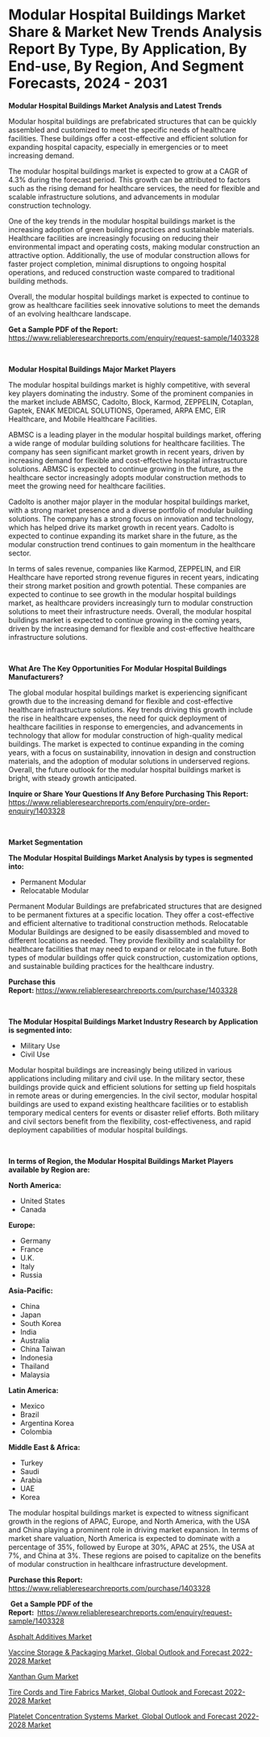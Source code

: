 <p><h1>Modular Hospital Buildings Market Share & Market New Trends Analysis Report By Type, By Application, By End-use, By Region, And Segment Forecasts, 2024 - 2031</h1></p><p><strong>Modular Hospital Buildings Market Analysis and Latest Trends</strong></p>
<p><p>Modular hospital buildings are prefabricated structures that can be quickly assembled and customized to meet the specific needs of healthcare facilities. These buildings offer a cost-effective and efficient solution for expanding hospital capacity, especially in emergencies or to meet increasing demand. </p><p>The modular hospital buildings market is expected to grow at a CAGR of 4.3% during the forecast period. This growth can be attributed to factors such as the rising demand for healthcare services, the need for flexible and scalable infrastructure solutions, and advancements in modular construction technology. </p><p>One of the key trends in the modular hospital buildings market is the increasing adoption of green building practices and sustainable materials. Healthcare facilities are increasingly focusing on reducing their environmental impact and operating costs, making modular construction an attractive option. Additionally, the use of modular construction allows for faster project completion, minimal disruptions to ongoing hospital operations, and reduced construction waste compared to traditional building methods. </p><p>Overall, the modular hospital buildings market is expected to continue to grow as healthcare facilities seek innovative solutions to meet the demands of an evolving healthcare landscape.</p></p>
<p><strong>Get a Sample PDF of the Report:&nbsp;</strong> <a href="https://www.reliableresearchreports.com/enquiry/request-sample/1403328">https://www.reliableresearchreports.com/enquiry/request-sample/1403328</a></p>
<p>&nbsp;</p>
<p><strong>Modular Hospital Buildings Major Market Players</strong></p>
<p><p>The modular hospital buildings market is highly competitive, with several key players dominating the industry. Some of the prominent companies in the market include ABMSC, Cadolto, Block, Karmod, ZEPPELIN, Cotaplan, Gaptek, ENAK MEDICAL SOLUTIONS, Operamed, ARPA EMC, EIR Healthcare, and Mobile Healthcare Facilities.</p><p>ABMSC is a leading player in the modular hospital buildings market, offering a wide range of modular building solutions for healthcare facilities. The company has seen significant market growth in recent years, driven by increasing demand for flexible and cost-effective hospital infrastructure solutions. ABMSC is expected to continue growing in the future, as the healthcare sector increasingly adopts modular construction methods to meet the growing need for healthcare facilities.</p><p>Cadolto is another major player in the modular hospital buildings market, with a strong market presence and a diverse portfolio of modular building solutions. The company has a strong focus on innovation and technology, which has helped drive its market growth in recent years. Cadolto is expected to continue expanding its market share in the future, as the modular construction trend continues to gain momentum in the healthcare sector.</p><p>In terms of sales revenue, companies like Karmod, ZEPPELIN, and EIR Healthcare have reported strong revenue figures in recent years, indicating their strong market position and growth potential. These companies are expected to continue to see growth in the modular hospital buildings market, as healthcare providers increasingly turn to modular construction solutions to meet their infrastructure needs. Overall, the modular hospital buildings market is expected to continue growing in the coming years, driven by the increasing demand for flexible and cost-effective healthcare infrastructure solutions.</p></p>
<p>&nbsp;</p>
<p><strong>What Are The Key Opportunities For Modular Hospital Buildings Manufacturers?</strong></p>
<p><p>The global modular hospital buildings market is experiencing significant growth due to the increasing demand for flexible and cost-effective healthcare infrastructure solutions. Key trends driving this growth include the rise in healthcare expenses, the need for quick deployment of healthcare facilities in response to emergencies, and advancements in technology that allow for modular construction of high-quality medical buildings. The market is expected to continue expanding in the coming years, with a focus on sustainability, innovation in design and construction materials, and the adoption of modular solutions in underserved regions. Overall, the future outlook for the modular hospital buildings market is bright, with steady growth anticipated.</p></p>
<p><strong>Inquire or Share Your Questions If Any Before Purchasing This Report:</strong> <a href="https://www.reliableresearchreports.com/enquiry/pre-order-enquiry/1403328">https://www.reliableresearchreports.com/enquiry/pre-order-enquiry/1403328</a></p>
<p>&nbsp;</p>
<p><strong>Market Segmentation</strong></p>
<p><strong>The Modular Hospital Buildings Market Analysis by types is segmented into:</strong></p>
<p><ul><li>Permanent Modular</li><li>Relocatable Modular</li></ul></p>
<p><p>Permanent Modular Buildings are prefabricated structures that are designed to be permanent fixtures at a specific location. They offer a cost-effective and efficient alternative to traditional construction methods. Relocatable Modular Buildings are designed to be easily disassembled and moved to different locations as needed. They provide flexibility and scalability for healthcare facilities that may need to expand or relocate in the future. Both types of modular buildings offer quick construction, customization options, and sustainable building practices for the healthcare industry.</p></p>
<p><strong>Purchase this Report:&nbsp;</strong><a href="https://www.reliableresearchreports.com/purchase/1403328">https://www.reliableresearchreports.com/purchase/1403328</a></p>
<p>&nbsp;</p>
<p><strong>The Modular Hospital Buildings Market Industry Research by Application is segmented into:</strong></p>
<p><ul><li>Military Use</li><li>Civil Use</li></ul></p>
<p><p>Modular hospital buildings are increasingly being utilized in various applications including military and civil use. In the military sector, these buildings provide quick and efficient solutions for setting up field hospitals in remote areas or during emergencies. In the civil sector, modular hospital buildings are used to expand existing healthcare facilities or to establish temporary medical centers for events or disaster relief efforts. Both military and civil sectors benefit from the flexibility, cost-effectiveness, and rapid deployment capabilities of modular hospital buildings.</p></p>
<p>&nbsp;</p>
<p><strong>In terms of Region, the Modular Hospital Buildings Market Players available by Region are:</strong></p>
<p>
    <p> <strong> North America: </strong>
        <ul>
            <li>United States</li>
            <li>Canada</li>
        </ul>
        </p> 
    <p> <strong> Europe: </strong>
        <ul>
            <li>Germany</li>
            <li>France</li>
            <li>U.K.</li>
            <li>Italy</li>
            <li>Russia</li>
        </ul>
        </p> 
    <p> <strong> Asia-Pacific: </strong>
        <ul>
            <li>China</li>
            <li>Japan</li>
            <li>South Korea</li>
            <li>India</li>
            <li>Australia</li>
            <li>China Taiwan</li>
            <li>Indonesia</li>
            <li>Thailand</li>
            <li>Malaysia</li>
        </ul>
        </p> 
    <p> <strong> Latin America: </strong>
        <ul>
            <li>Mexico</li>
            <li>Brazil</li>
            <li>Argentina Korea</li>
            <li>Colombia</li>
        </ul>
        </p> 
    <p> <strong> Middle East & Africa: </strong>
        <ul>
            <li>Turkey</li>
            <li>Saudi</li>
            <li>Arabia</li>
            <li>UAE</li>
            <li>Korea</li>
        </ul>
    </p>
    </p>
<p><p>The modular hospital buildings market is expected to witness significant growth in the regions of APAC, Europe, and North America, with the USA and China playing a prominent role in driving market expansion. In terms of market share valuation, North America is expected to dominate with a percentage of 35%, followed by Europe at 30%, APAC at 25%, the USA at 7%, and China at 3%. These regions are poised to capitalize on the benefits of modular construction in healthcare infrastructure development.</p></p>
<p><strong>Purchase this Report: </strong><a href="https://www.reliableresearchreports.com/purchase/1403328">https://www.reliableresearchreports.com/purchase/1403328</a></p>
<p>&nbsp;<strong>Get a Sample PDF of the Report:&nbsp;&nbsp;</strong><a href="https://www.reliableresearchreports.com/enquiry/request-sample/1403328">https://www.reliableresearchreports.com/enquiry/request-sample/1403328</a></p>
<p><strong></strong></p>
<p><p><a href="https://view.publitas.com/reportprime-1/global-asphalt-additives-market-by-types-applications-and-major-players-with-regional-growth-rate-analysis-and-development-situation-from-2024-to-2031/">Asphalt Additives Market</a></p><p><a href="https://angry-finch-aaf.notion.site/Vaccine-Storage-Packaging-Market-Global-Outlook-and-Forecast-2022-2028-Market-Size-Growth-Outloo-1d9893bfc1cf40dead9fffec2c711765">Vaccine Storage & Packaging Market, Global Outlook and Forecast 2022-2028 Market</a></p><p><a href="https://view.publitas.com/reportprime-1/decoding-the-xanthan-gum-market-a-deep-dive-into-the-latest-market-trends-market-segmentation-and-competitive-analysis/">Xanthan Gum Market</a></p><p><a href="https://circular-yam-9b9.notion.site/Tire-Cords-and-Tire-Fabrics-Market-Global-Outlook-and-Forecast-2022-2028-Market-Furnish-Information-817f8cca9e6b440cbc511566be7cef38">Tire Cords and Tire Fabrics Market, Global Outlook and Forecast 2022-2028 Market</a></p><p><a href="https://pretty-mail-caf.notion.site/Platelet-Concentration-Systems-Market-Global-Outlook-and-Forecast-2022-2028-Market-Analysis-and-Mar-8b920383e9a242d7af4e6c978c4bfa84">Platelet Concentration Systems Market, Global Outlook and Forecast 2022-2028 Market</a></p></p>
